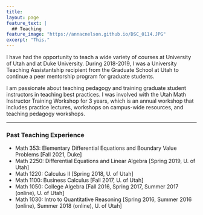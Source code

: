 ```yaml
---
title: 
layout: page
feature_text: |
  ## Teaching
feature_image: "https://annacnelson.github.io/DSC_0114.JPG"
excerpt: "This."
---
```


I have had the opportunity to teach a wide variety of courses at University of Utah and at Duke University. During 2018-2019, I was a University Teaching Assistantship recipient from the Graduate School at Utah to continue a peer mentorship program for graduate students. 

I am passionate about teaching pedagogy and training graduate student instructors in teaching best practices. I was involved with the Utah Math Instructor Training Workshop for 3 years, which is an annual workshop that includes practice lectures, workshops on campus-wide resources, and teaching pedagogy workshops.
<hr/>

### Past Teaching Experience
* Math 353: Elementary Differential Equations and Boundary Value Problems [Fall 2021, Duke]
* Math 2250: Differential Equations and Linear Algebra [Spring 2019, U. of Utah]
* Math 1220: Calculus II [Spring 2018, U. of Utah]
* Math 1100: Business Calculus [Fall 2017, U. of Utah]
* Math 1050: College Algebra [Fall 2016, Spring 2017, Summer 2017 (online), U. of Utah]
* Math 1030: Intro to Quantitative Reasoning [Spring 2016, Summer 2016 (online), Summer 2018 (online), U. of Utah]




